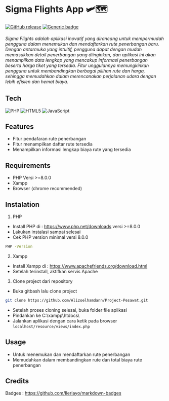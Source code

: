 # Sigma Flights App  🛩🗺️
[![GitHub release](https://img.shields.io/github/release/Naereen/StrapDown.js.svg)](https://GitHub.com/Naereen/StrapDown.js/releases/) [![Generic badge](https://img.shields.io/badge/Build-Dev-<COLOR>.svg)](https://shields.io/)
###### Sigma Flights adalah aplikasi inovatif yang dirancang untuk mempermudah pengguna dalam menemukan dan mendaftarkan rute penerbangan baru. Dengan antarmuka yang intuitif, pengguna dapat dengan mudah memasukkan detail penerbangan yang diinginkan, dan aplikasi ini akan menampilkan data lengkap yang mencakup informasi penerbangan beserta harga tiket yang tersedia. Fitur unggulannya memungkinkan pengguna untuk membandingkan berbagai pilihan rute dan harga, sehingga memudahkan dalam merencanakan perjalanan udara dengan lebih efisien dan hemat biaya.
## Tech 
![PHP](https://img.shields.io/badge/php-%23777BB4.svg?style=for-the-badge&logo=php&logoColor=white) ![HTML5](https://img.shields.io/badge/html5-%23E34F26.svg?style=for-the-badge&logo=html5&logoColor=white)  ![JavaScript](https://img.shields.io/badge/javascript-%23323330.svg?style=for-the-badge&logo=javascript&logoColor=%23F7DF1E)
## Features
- Fitur pendafaran rute penerbangan
- Fitur menampilkan daftar rute tersedia
- Menampilkan informasi lengkap biaya rute yang tersedia

## Requirements
- PHP Versi >=8.0.0
- Xampp
- Browser (chrome recommended)

## Instalation
  1. PHP
- Install PHP di : https://www.php.net/downloads versi >=8.0.0
- Lakukan instalasi sampai selesai
- Cek PHP version minimal versi 8.0.0 
 ```sh
PHP -Version
```
2. Xampp
- Install Xampp di : https://www.apachefriends.org/download.html
- Setelah terinstall, aktifkan servis Apache

3. Clone project dari repository
- Buka gitbash lalu clone project
```sh
git clone https://github.com/Alizoelhamdann/Project-Pesawat.git
```
- Setelah proses cloning selesai, buka folder file aplikasi
- Pindahkan ke C:\xampp\htdocs\
- Jalankan aplikasi dengan cara ketik pada browser `localhost/resource/views/index.php`

## Usage
- Untuk menemukan dan mendaftarkan rute penerbangan
- Memudahkan dalam membandingkan rute dan total biaya rute penerbangan

## Credits
Badges : https://github.com/Ileriayo/markdown-badges
